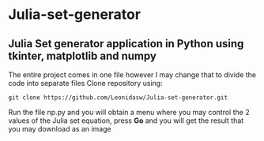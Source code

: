 # Julia-set-generator
Julia Set generator application in Python using tkinter, matplotlib and numpy
------------------------------------------------------------------------------------------------------
The entire project comes in one file however I may change that to divide the code into separate files
Clone repository using:
```
git clone https://github.com/Leonidasw/Julia-set-generator.git
```
Run the file np.py and you will obtain a menu where you may control the 2 values of the Julia set equation, press **Go** and you will get the result that you may download as an image
